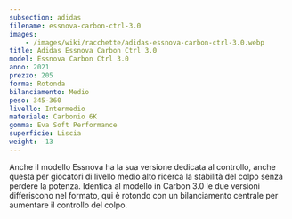 ```yaml
---
subsection: adidas
filename: essnova-carbon-ctrl-3.0
images:
    - /images/wiki/racchette/adidas-essnova-carbon-ctrl-3.0.webp
title: Adidas Essnova Carbon Ctrl 3.0
model: Essnova Carbon Ctrl 3.0
anno: 2021
prezzo: 205
forma: Rotonda
bilanciamento: Medio
peso: 345-360
livello: Intermedio
materiale: Carbonio 6K
gomma: Eva Soft Performance
superficie: Liscia
weight: -13
---
```

Anche il modello Essnova ha la sua versione dedicata al controllo, anche questa per giocatori di livello medio alto ricerca la stabilità del colpo senza perdere la potenza. Identica al modello in Carbon 3.0 le due versioni differiscono nel formato, qui è rotondo con un bilanciamento centrale per aumentare il controllo del colpo.
